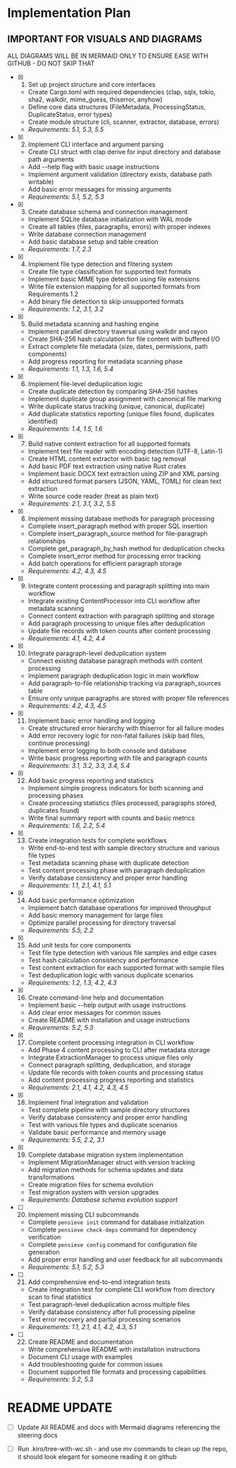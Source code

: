 # Implementation Plan


## IMPORTANT FOR VISUALS AND DIAGRAMS

ALL DIAGRAMS WILL BE IN MERMAID ONLY TO ENSURE EASE WITH GITHUB - DO NOT SKIP THAT

- [x] 1. Set up project structure and core interfaces
  - Create Cargo.toml with required dependencies (clap, sqlx, tokio, sha2, walkdir, mime_guess, thiserror, anyhow)
  - Define core data structures (FileMetadata, ProcessingStatus, DuplicateStatus, error types)
  - Create module structure (cli, scanner, extractor, database, errors)
  - _Requirements: 5.1, 5.3, 5.5_

- [x] 2. Implement CLI interface and argument parsing
  - Create CLI struct with clap derive for input directory and database path arguments
  - Add --help flag with basic usage instructions
  - Implement argument validation (directory exists, database path writable)
  - Add basic error messages for missing arguments
  - _Requirements: 5.1, 5.2, 5.3_

- [x] 3. Create database schema and connection management
  - Implement SQLite database initialization with WAL mode
  - Create all tables (files, paragraphs, errors) with proper indexes
  - Write database connection management
  - Add basic database setup and table creation
  - _Requirements: 1.7, 2.3_

- [x] 4. Implement file type detection and filtering system
  - Create file type classification for supported text formats
  - Implement basic MIME type detection using file extensions
  - Write file extension mapping for all supported formats from Requirements 1.2
  - Add binary file detection to skip unsupported formats
  - _Requirements: 1.2, 3.1, 3.2_

- [x] 5. Build metadata scanning and hashing engine
  - Implement parallel directory traversal using walkdir and rayon
  - Create SHA-256 hash calculation for file content with buffered I/O
  - Extract complete file metadata (size, dates, permissions, path components)
  - Add progress reporting for metadata scanning phase
  - _Requirements: 1.1, 1.3, 1.6, 5.4_

- [x] 6. Implement file-level deduplication logic
  - Create duplicate detection by comparing SHA-256 hashes
  - Implement duplicate group assignment with canonical file marking
  - Write duplicate status tracking (unique, canonical, duplicate)
  - Add duplicate statistics reporting (unique files found, duplicates identified)
  - _Requirements: 1.4, 1.5, 1.6_



- [x] 7. Build native content extraction for all supported formats
  - Implement text file reader with encoding detection (UTF-8, Latin-1)
  - Create HTML content extractor with basic tag removal
  - Add basic PDF text extraction using native Rust crates
  - Implement basic DOCX text extraction using ZIP and XML parsing
  - Add structured format parsers (JSON, YAML, TOML) for clean text extraction
  - Write source code reader (treat as plain text)
  - _Requirements: 2.1, 3.1, 3.2, 5.5_

- [x] 8. Implement missing database methods for paragraph processing
  - Complete insert_paragraph method with proper SQL insertion
  - Complete insert_paragraph_source method for file-paragraph relationships
  - Complete get_paragraph_by_hash method for deduplication checks
  - Complete insert_error method for processing error tracking
  - Add batch operations for efficient paragraph storage
  - _Requirements: 4.2, 4.3, 4.5_

- [x] 9. Integrate content processing and paragraph splitting into main workflow
  - Integrate existing ContentProcessor into CLI workflow after metadata scanning
  - Connect content extraction with paragraph splitting and storage
  - Add paragraph processing to unique files after deduplication
  - Update file records with token counts after content processing
  - _Requirements: 4.1, 4.2, 4.4_

- [x] 10. Integrate paragraph-level deduplication system
  - Connect existing database paragraph methods with content processing
  - Implement paragraph deduplication logic in main workflow
  - Add paragraph-to-file relationship tracking via paragraph_sources table
  - Ensure only unique paragraphs are stored with proper file references
  - _Requirements: 4.2, 4.3, 4.5_

- [x] 11. Implement basic error handling and logging
  - Create structured error hierarchy with thiserror for all failure modes
  - Add error recovery logic for non-fatal failures (skip bad files, continue processing)
  - Implement error logging to both console and database
  - Write basic progress reporting with file and paragraph counts
  - _Requirements: 3.1, 3.2, 3.3, 3.4, 5.4_

- [x] 12. Add basic progress reporting and statistics
  - Implement simple progress indicators for both scanning and processing phases
  - Create processing statistics (files processed, paragraphs stored, duplicates found)
  - Write final summary report with counts and basic metrics
  - _Requirements: 1.6, 2.2, 5.4_

- [x] 13. Create integration tests for complete workflows
  - Write end-to-end test with sample directory structure and various file types
  - Test metadata scanning phase with duplicate detection
  - Test content processing phase with paragraph deduplication
  - Verify database consistency and proper error handling
  - _Requirements: 1.1, 2.1, 4.1, 5.1_

- [x] 14. Add basic performance optimization
  - Implement batch database operations for improved throughput
  - Add basic memory management for large files
  - Optimize parallel processing for directory traversal
  - _Requirements: 5.5, 2.2_

- [x] 15. Add unit tests for core components
  - Test file type detection with various file samples and edge cases
  - Test hash calculation consistency and performance
  - Test content extraction for each supported format with sample files
  - Test deduplication logic with various duplicate scenarios
  - _Requirements: 1.2, 1.3, 4.2, 4.3_

- [x] 16. Create command-line help and documentation
  - Implement basic --help output with usage instructions
  - Add clear error messages for common issues
  - Create README with installation and usage instructions
  - _Requirements: 5.2, 5.3_

- [x] 17. Complete content processing integration in CLI workflow
  - Add Phase 4 content processing to CLI after metadata storage
  - Integrate ExtractionManager to process unique files only
  - Connect paragraph splitting, deduplication, and storage
  - Update file records with token counts and processing status
  - Add content processing progress reporting and statistics
  - _Requirements: 2.1, 4.1, 4.2, 4.3, 4.5_

- [x] 18. Implement final integration and validation
  - Test complete pipeline with sample directory structures
  - Verify database consistency and proper error handling
  - Test with various file types and duplicate scenarios
  - Validate basic performance and memory usage
  - _Requirements: 5.5, 2.2, 3.1_

- [x] 19. Complete database migration system implementation
  - Implement MigrationManager struct with version tracking
  - Add migration methods for schema updates and data transformations
  - Create migration files for schema evolution
  - Test migration system with version upgrades
  - _Requirements: Database schema evolution support_

- [ ] 20. Implement missing CLI subcommands
  - Complete `pensieve init` command for database initialization
  - Complete `pensieve check-deps` command for dependency verification
  - Complete `pensieve config` command for configuration file generation
  - Add proper error handling and user feedback for all subcommands
  - _Requirements: 5.1, 5.2, 5.3_

- [ ] 21. Add comprehensive end-to-end integration tests
  - Create integration test for complete CLI workflow from directory scan to final statistics
  - Test paragraph-level deduplication across multiple files
  - Verify database consistency after full processing pipeline
  - Test error recovery and partial processing scenarios
  - _Requirements: 1.1, 2.1, 4.1, 4.2, 4.3, 5.1_

- [ ] 22. Create README and documentation
  - Write comprehensive README with installation instructions
  - Document CLI usage with examples
  - Add troubleshooting guide for common issues
  - Document supported file formats and processing capabilities
  - _Requirements: 5.2, 5.3_


# README UPDATE

- [ ] Update All README and docs with Mermaid diagrams referencing the steering docs


- [ ] Run .kiro/tree-with-wc.sh - and use mv commands to clean up the repo, it should look elegant for someone reading it on github